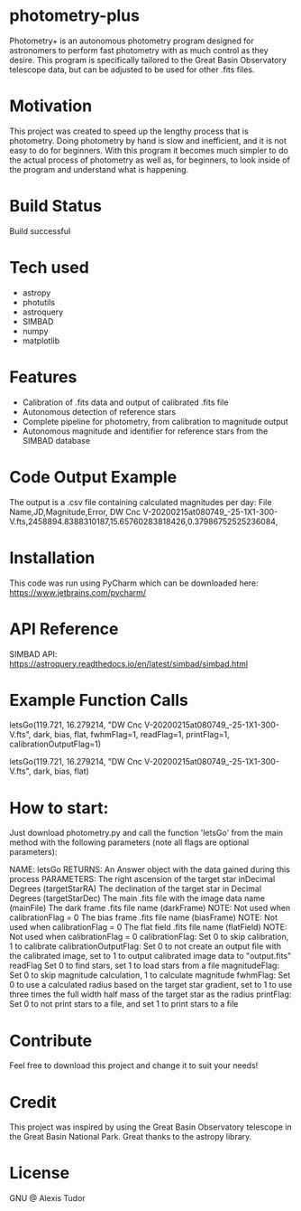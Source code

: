 # photometry-plus
Photometry+ is an autonomous photometry program designed for  astronomers to perform fast photometry with as much control  as they desire. This program is specifically tailored to the Great Basin Observatory telescope data, but can be adjusted to be used for other .fits files.

# Motivation
This project was created to speed up the lengthy process that is photometry. Doing photometry by hand is slow and inefficient, and it is not easy to do for beginners. With this program it becomes much simpler to do the actual process of photometry as well as, for beginners, to look inside of the program and understand what is happening.

# Build Status
Build successful

# Tech used
 - astropy
 - photutils
 - astroquery 
 - SIMBAD
 - numpy
 - matplotlib
 
# Features
 - Calibration of .fits data and output of calibrated .fits file
 - Autonomous detection of reference stars
 - Complete pipeline for photometry, from calibration to magnitude output
 - Autonomous magnitude and identifier for reference stars from the SIMBAD database
 
# Code Output Example
The output is a .csv file containing calculated magnitudes per day: 
File Name,JD,Magnitude,Error, 
DW Cnc V-20200215at080749_-25-1X1-300-V.fts,2458894.8388310187,15.65760283818426,0.37986752525236084, 

# Installation
This code was run using PyCharm which can be downloaded here: https://www.jetbrains.com/pycharm/

# API Reference
SIMBAD API: https://astroquery.readthedocs.io/en/latest/simbad/simbad.html

# Example Function Calls
letsGo(119.721, 16.279214, "DW Cnc V-20200215at080749_-25-1X1-300-V.fts", dark, bias, flat, fwhmFlag=1, readFlag=1, printFlag=1, calibrationOutputFlag=1)

letsGo(119.721, 16.279214, "DW Cnc V-20200215at080749_-25-1X1-300-V.fts", dark, bias, flat)

# How to start:
Just download photometry.py and call the function 'letsGo' from the main method with the following parameters (note all flags are optional parameters): 

NAME:       letsGo
RETURNS:    An Answer object with the data gained during 
            this process
PARAMETERS: The right ascension of the target star inDecimal Degrees (targetStarRA)
            The declination of the target star in Decimal Degrees (targetStarDec)
            The main .fits file with the image data name (mainFile)
            The dark frame .fits file name (darkFrame)
                NOTE: Not used when calibrationFlag = 0
            The bias frame .fits file name (biasFrame)
                NOTE: Not used when calibrationFlag = 0
            The flat field .fits file name (flatField)
                NOTE: Not used when calibrationFlag = 0
            calibrationFlag:
                Set 0 to skip calibration, 1 to calibrate
            calibrationOutputFlag:
                Set 0 to not create an output file with the
                calibrated image, set to 1 to output calibrated
                image data to "output.fits"
            readFlag
                Set 0 to find stars, set 1 to load stars from a
                file
            magnitudeFlag:
                Set 0 to skip magnitude calculation, 1 to 
                calculate magnitude
            fwhmFlag:
                Set 0 to use a calculated radius based on
                the target star gradient, set to 1 to use 
                three times the full width half mass of the 
                target star as the radius
            printFlag:
                Set 0 to not print stars to a file, and set
                1 to print stars to a file
                
# Contribute
Feel free to download this project and change it to suit your needs!

# Credit 
This project was inspired by using the Great Basin Observatory telescope in the Great Basin National Park. Great thanks to the astropy library.

# License 
GNU @ Alexis Tudor








